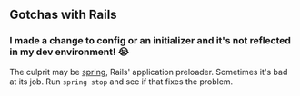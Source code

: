 ## Gotchas with Rails

### I made a change to config or an initializer and it's not reflected in my dev environment! :sob:

The culprit may be [spring](https://github.com/rails/spring), Rails' application preloader. Sometimes it's bad at its job. Run `spring stop` and see if that fixes the problem.
